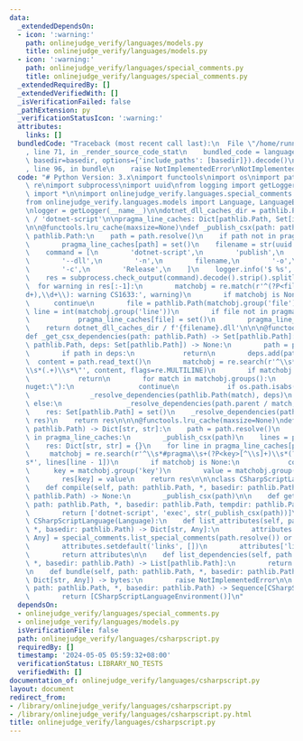 ```yaml
---
data:
  _extendedDependsOn:
  - icon: ':warning:'
    path: onlinejudge_verify/languages/models.py
    title: onlinejudge_verify/languages/models.py
  - icon: ':warning:'
    path: onlinejudge_verify/languages/special_comments.py
    title: onlinejudge_verify/languages/special_comments.py
  _extendedRequiredBy: []
  _extendedVerifiedWith: []
  _isVerificationFailed: false
  _pathExtension: py
  _verificationStatusIcon: ':warning:'
  attributes:
    links: []
  bundledCode: "Traceback (most recent call last):\n  File \"/home/runner/.local/lib/python3.10/site-packages/onlinejudge_verify/documentation/build.py\"\
    , line 71, in _render_source_code_stat\n    bundled_code = language.bundle(stat.path,\
    \ basedir=basedir, options={'include_paths': [basedir]}).decode()\n  File \"/home/runner/.local/lib/python3.10/site-packages/onlinejudge_verify/languages/python.py\"\
    , line 96, in bundle\n    raise NotImplementedError\nNotImplementedError\n"
  code: "# Python Version: 3.x\nimport functools\nimport os\nimport pathlib\nimport\
    \ re\nimport subprocess\nimport uuid\nfrom logging import getLogger\nfrom typing\
    \ import *\n\nimport onlinejudge_verify.languages.special_comments as special_comments\n\
    from onlinejudge_verify.languages.models import Language, LanguageEnvironment\n\
    \nlogger = getLogger(__name__)\n\ndotnet_dll_caches_dir = pathlib.Path('.verify-helper/cache')\
    \ / 'dotnet-script'\n\npragma_line_caches: Dict[pathlib.Path, Set[int]] = {}\n\
    \n\n@functools.lru_cache(maxsize=None)\ndef _publish_csx(path: pathlib.Path) ->\
    \ pathlib.Path:\n    path = path.resolve()\n    if path not in pragma_line_caches:\n\
    \        pragma_line_caches[path] = set()\n    filename = str(uuid.uuid4())\n\
    \    command = [\n        'dotnet-script',\n        'publish',\n        str(path),\n\
    \        '--dll',\n        '-n',\n        filename,\n        '-o',\n        str(dotnet_dll_caches_dir),\n\
    \        '-c',\n        'Release',\n    ]\n    logger.info('$ %s', ' '.join(command))\n\
    \    res = subprocess.check_output(command).decode().strip().splitlines()\n  \
    \  for warning in res[:-1]:\n        matchobj = re.match(r'^(?P<file>.*)\\((?P<line>\\\
    d+),\\d+\\): warning CS1633:', warning)\n        if matchobj is None:\n      \
    \      continue\n        file = pathlib.Path(matchobj.group('file'))\n       \
    \ line = int(matchobj.group('line'))\n        if file not in pragma_line_caches:\n\
    \            pragma_line_caches[file] = set()\n        pragma_line_caches[file].add(line)\n\
    \    return dotnet_dll_caches_dir / f'{filename}.dll'\n\n\n@functools.lru_cache(maxsize=None)\n\
    def _get_csx_dependencies(path: pathlib.Path) -> Set[pathlib.Path]:\n    def _resolve_dependencies(path:\
    \ pathlib.Path, deps: Set[pathlib.Path]) -> None:\n        path = path.resolve()\n\
    \        if path in deps:\n            return\n        deps.add(path)\n      \
    \  content = path.read_text()\n        matchobj = re.search(r'^\\s*#load\\s*\"\
    \\s*(.+)\\s*\"', content, flags=re.MULTILINE)\n        if matchobj is None:\n\
    \            return\n        for match in matchobj.groups():\n            if match.startswith(\"\
    nuget:\"):\n                continue\n            if os.path.isabs(match):\n \
    \               _resolve_dependencies(pathlib.Path(match), deps)\n           \
    \ else:\n                _resolve_dependencies(path.parent / match, deps)\\\n\n\
    \    res: Set[pathlib.Path] = set()\n    _resolve_dependencies(path.resolve(),\
    \ res)\n    return res\n\n\n@functools.lru_cache(maxsize=None)\ndef _get_csx_pragmas(path:\
    \ pathlib.Path) -> Dict[str, str]:\n    path = path.resolve()\n    if path not\
    \ in pragma_line_caches:\n        _publish_csx(path)\n    lines = path.read_text().splitlines()\n\
    \    res: Dict[str, str] = {}\n    for line in pragma_line_caches[path]:\n   \
    \     matchobj = re.search(r'^\\s*#pragma\\s+(?P<key>[^\\s]+)\\s*(?P<value>.*)\\\
    s*', lines[line - 1])\n        if matchobj is None:\n            continue\n  \
    \      key = matchobj.group('key')\n        value = matchobj.group('value')\n\
    \        res[key] = value\n    return res\n\n\nclass CSharpScriptLanguageEnvironment(LanguageEnvironment):\n\
    \    def compile(self, path: pathlib.Path, *, basedir: pathlib.Path, tempdir:\
    \ pathlib.Path) -> None:\n        _publish_csx(path)\n\n    def get_execute_command(self,\
    \ path: pathlib.Path, *, basedir: pathlib.Path, tempdir: pathlib.Path) -> List[str]:\n\
    \        return ['dotnet-script', 'exec', str(_publish_csx(path))]\n\n\nclass\
    \ CSharpScriptLanguage(Language):\n    def list_attributes(self, path: pathlib.Path,\
    \ *, basedir: pathlib.Path) -> Dict[str, Any]:\n        attributes: Dict[str,\
    \ Any] = special_comments.list_special_comments(path.resolve()) or _get_csx_pragmas(path.resolve())\n\
    \        attributes.setdefault('links', [])\n        attributes['links'].extend(special_comments.list_embedded_urls(path))\n\
    \        return attributes\n\n    def list_dependencies(self, path: pathlib.Path,\
    \ *, basedir: pathlib.Path) -> List[pathlib.Path]:\n        return list(_get_csx_dependencies(path.resolve()))\n\
    \n    def bundle(self, path: pathlib.Path, *, basedir: pathlib.Path, options:\
    \ Dict[str, Any]) -> bytes:\n        raise NotImplementedError\n\n    def list_environments(self,\
    \ path: pathlib.Path, *, basedir: pathlib.Path) -> Sequence[CSharpScriptLanguageEnvironment]:\n\
    \        return [CSharpScriptLanguageEnvironment()]\n"
  dependsOn:
  - onlinejudge_verify/languages/special_comments.py
  - onlinejudge_verify/languages/models.py
  isVerificationFile: false
  path: onlinejudge_verify/languages/csharpscript.py
  requiredBy: []
  timestamp: '2024-05-05 05:59:32+08:00'
  verificationStatus: LIBRARY_NO_TESTS
  verifiedWith: []
documentation_of: onlinejudge_verify/languages/csharpscript.py
layout: document
redirect_from:
- /library/onlinejudge_verify/languages/csharpscript.py
- /library/onlinejudge_verify/languages/csharpscript.py.html
title: onlinejudge_verify/languages/csharpscript.py
---
```

